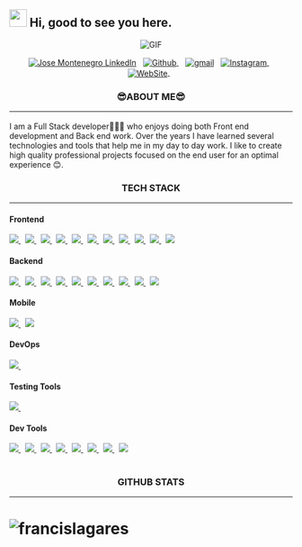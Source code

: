 ## <img src="https://raw.githubusercontent.com/aemmadi/aemmadi/master/wave.gif" width="31px" height="31px"> Hi, good to see you here. 


<p align="center" >
<img alt="GIF" src="https://media.giphy.com/media/3ohzdKvLT1DxFxhZAI/giphy.gif" />

</p>

<p align="center">
<a href="https://www.linkedin.com/in/jos%C3%A9-montenegro-b32321203/"><img align="center" src="https://img.shields.io/badge/linkedin-0077B5.svg?&style=for-the-badge&logo=linkedin&logoColor=white" alt="Jose Montenegro LinkedIn" /></a>&nbsp;&nbsp;
<a href="https://github.com/JamzDeveloper">
  <img align="center" src="https://img.shields.io/badge/-GitHub-181717?logo=GitHub&logoColor=white&style=for-the-badge" alt="Github" />
</a>&nbsp;&nbsp;
<a href="mailto:jamzdeveloper@gmail.com">
<img align="center" src='https://img.shields.io/badge/-Gmail-white?logo=Gmail&logoColor=EA4335&style=for-the-badge' alt='gmail'/></a>&nbsp;&nbsp;
<a href="https://www.instagram.com/jamzdeveloper/?hl=es">
 <img align="center" src="https://img.shields.io/badge/-Instagram-E4405F?logo=Instagram&logoColor=white&style=for-the-badge" alt="Instagram" />
</a >&nbsp;&nbsp;
<a href="https://www.jamzdeveloper.com/">
 <img align="center" src="https://img.shields.io/badge/-website-61DAFB?logo=Google%20Chrome&logoColor=blue&style=for-the-badge" alt="WebSite" />
</a >&nbsp;&nbsp;


</p>

<p align=center>
  <h3 align="center">😎ABOUT ME😎<hr/></h3>
  <p>
   I am a Full Stack developer👨🏻‍💻 who enjoys doing both Front end development and Back end work. Over the years I have learned several technologies and tools that help me in my day to day work. I like to create high quality professional projects focused on the end user for an optimal experience 😊.

  </p>
</p>

<h3 align="center">TECH STACK<hr/></h3>

<h4>Frontend </h4>
<p>
  <a href='https://developer.mozilla.org/en-US/docs/Web/Guide/HTML/HTML5'target="__blank">
    <img src="https://img.shields.io/badge/html5-e34f26.svg?&style=for-the-badge&logo=html5&logoColor=white" />
  </a>
  &nbsp;
  <a href='https://developer.mozilla.org/en-US/docs/Web/CSS'target="__blank">
    <img src="https://img.shields.io/badge/css3-1572B6.svg?&style=for-the-badge&logo=css3&logoColor=white" />
  </a>
  &nbsp;
  <a href='https://sass-lang.com/' target="__blank">
    <img src="https://img.shields.io/badge/sass-cc6699.svg?&style=for-the-badge&logo=sass&logoColor=white" />
  </a>
  &nbsp;
  <a href='https://developer.mozilla.org/en-US/docs/Web/JavaScript/Guide' target="__blank">
    <img src="https://img.shields.io/badge/javascript-F7DF1E.svg?&style=for-the-badge&logo=javascript&logoColor=black" />
  </a>
  &nbsp;
  <a href='https://www.typescriptlang.org/' target="__blank">
    <img src="https://img.shields.io/badge/typescript-007ACC.svg?&style=for-the-badge&logo=typescript&logoColor=white" />
  </a>
  &nbsp;
 <a href='https://www.react.org/' target="__blank">
   <img src='https://img.shields.io/badge/react-61DAFB?logoWidth=30&labelColor=black&style=for-the-badge&logo=react' />
 </a>
  &nbsp;
  <a href='https://redux.js.org/' target="__blank">
    <img src='https://img.shields.io/badge/redux-764ABC?logoWidth=30&labelColor=black&style=for-the-badge&logo=redux' />
  </a>
  &nbsp;
  <a href='https://nextjs.org/' target="__blank">
    <img src="https://img.shields.io/badge/next.js-ffffff?style=for-the-badge&logo=next.js&logoColor=000" />
  </a>
  &nbsp;
  <a href='https://material-ui.com/' target="__blank">
    <img src='https://img.shields.io/badge/material ui-0081CB?logo=material-ui&style=for-the-badge' />
  </a>
  &nbsp;
  <a href='https://tailwindcss.com/' target="__blank">
    <img src='https://img.shields.io/badge/tailwind css-38B2AC?logo=tailwind-css&logoColor=white&style=for-the-badge' />
  </a>
   &nbsp;
  <a href='https://graphql.org/' target="__blank">
    <img src='https://camo.githubusercontent.com/9ad071f3788625b60549260fb99aeb8516ce3ae6ed2506e88663a2b6375c7d34/68747470733a2f2f696d672e736869656c64732e696f2f62616467652f2d4772617068514c2d4531303039383f7374796c653d666f722d7468652d6261646765266c6f676f3d6772617068716c266c6f676f436f6c6f723d7768697465'/>
  <a/>
</p>

<h4>Backend</h4>
<p>
  <a href='https://nodejs.org/en/about/' target="__blank">
    <img src="https://img.shields.io/badge/node.js-339933?logo=node.js&logoWidth=30&labelColor=black&style=for-the-badge" />
  </a>
  &nbsp;
  <a href='https://nestjs.com/' target="__blank"> 
    <img src="https://camo.githubusercontent.com/8855980a487f9e31426fbfc2cbbfdda5aa3b7f1d390e262e652e639e911b3d87/68747470733a2f2f696d672e736869656c64732e696f2f62616467652f6e6573746a732d2532334530323334452e7376673f7374796c653d666f722d7468652d6261646765266c6f676f3d6e6573746a73266c6f676f436f6c6f723d7768697465"/>
  </a>
  &nbsp;
  <a href='https://www.mongodb.com/' target="__blank">
    <img src='https://img.shields.io/badge/mongo db-47A248?logo=mongodb&logoColor=white&style=for-the-badge' />
  </a>
  &nbsp;
  <a href='https://www.mysql.com/' target="__blank">
  <img src='https://img.shields.io/badge/-Mysql-4479A1?logo=Mysql&logoColor=white&style=for-the-badge'>
  </a>
  &nbsp;
  <a href='https://www.postgresql.org/' target="__blank">
    <img src='https://camo.githubusercontent.com/29e7fc6c62f61f432d3852fbfa4190ff07f397ca3bde27a8196bcd5beae3ff77/68747470733a2f2f696d672e736869656c64732e696f2f62616467652f706f7374677265732d2532333331363139322e7376673f7374796c653d666f722d7468652d6261646765266c6f676f3d706f737467726573716c266c6f676f436f6c6f723d7768697465'/>
  </a>
  &nbsp;
  <a href='https://www.microsoft.com/es-es/sql-server/' target="__blank">
  <img src='https://img.shields.io/badge/-Sql Server-yellow?logo=Microsoft%20SQL%20Server&logoColor=CC2927&style=for-the-badge'>
  </a>
   &nbsp;
  <a href='https://expressjs.com/' target="__blank">
    <img src="https://img.shields.io/badge/Express-ffffff.svg?&style=for-the-badge&logo=express&logoColor=black" />
  </a>
  &nbsp;
  <a href='https://sequelize.org/' target="__blank">
  <img src='https://img.shields.io/badge/-Sequelize-white?logo=Sequelize&logoColor=52B0E7&style=for-the-badge'>
  </a>  
  &nbsp;
  <a href='https://www.apollographql.com/docs/apollo-server/' target="__blank">
    <img src='https://camo.githubusercontent.com/d9952651b677177c9ec05802b314d09d9f34364fcdad7b939c2c999c745d31dc/68747470733a2f2f696d672e736869656c64732e696f2f62616467652f2d41706f6c6c6f4772617068514c2d3331314338373f7374796c653d666f722d7468652d6261646765266c6f676f3d61706f6c6c6f2d6772617068716c'/>
  </a>
   &nbsp;
  <a href='https://jwt.io/' target="__blank">
    <img src='https://camo.githubusercontent.com/4590c0af4aeb1b75233885f86e80c1da8cb2afd401173a40e41370f5cad5db20/68747470733a2f2f696d672e736869656c64732e696f2f62616467652f4a57542d626c61636b3f7374796c653d666f722d7468652d6261646765266c6f676f3d4a534f4e253230776562253230746f6b656e73'/>
  </a>
  
</p>
<h4>Mobile</h4>
<a href='https://flutter.dev/multi-platform/mobile' target="__blank">
<img src='https://img.shields.io/badge/-Flutter-61DAFB?logo=flutter&logoColor=blue&style=for-the-badge'>
</a>
  &nbsp;
  <a href='https://graphql.org/' target="__blank">
    <img src='https://camo.githubusercontent.com/9ad071f3788625b60549260fb99aeb8516ce3ae6ed2506e88663a2b6375c7d34/68747470733a2f2f696d672e736869656c64732e696f2f62616467652f2d4772617068514c2d4531303039383f7374796c653d666f722d7468652d6261646765266c6f676f3d6772617068716c266c6f676f436f6c6f723d7768697465'/>
  <a/>

<h4>DevOps</h4>
<p>
  <a href='https://www.docker.com/'>
    <img src='https://img.shields.io/badge/docker-2496ED?logo=docker&style=for-the-badge&logoColor=white' />
  </a>
  &nbsp; 
<!--  <a href='https://kubernetes.io/'>
    <img src='https://img.shields.io/badge/kubernetes-326CE5?logo=kubernetes&style=for-the-badge&logoColor=white' />
  </a>
  &nbsp;
  <a href='https://aws.amazon.com/'>
    <img src="https://img.shields.io/badge/AMAZON AWS-232F3E.svg?&style=for-the-badge&logo=amazonaws&logoColor=white" />
  </a>
  &nbsp;
 -->
</p>

<h4>Testing Tools</h4>
<p>
  <a href='https://jestjs.io/'>
    <img src='https://img.shields.io/badge/jest-C21325?logo=jest&style=for-the-badge&logoColor=white' />
  </a>
  &nbsp;
  <!--
  <a href='https://testing-library.com/'>
    <img src="https://img.shields.io/badge/testing library-E33332.svg?&style=for-the-badge&logo=testing-library&logoColor=white" />
  </a>
  &nbsp;
  <a href='https://www.cypress.io/'>
    <img src="https://img.shields.io/badge/Cypress-17202C.svg?&style=for-the-badge&logo=cypress&logoColor=white" />
  </a>
-->
</p>
<h4>Dev Tools</h4>
<p>
  <a href='https://git-scm.com/'>
    <img src='https://img.shields.io/badge/git-F05032?logo=git&style=for-the-badge&logoColor=white' />
  </a>
  &nbsp;
  <a href='https://github.com/'>
    <img src="https://img.shields.io/badge/Github-181717.svg?&style=for-the-badge&logo=github&logoColor=white" />
  </a>
  &nbsp; 
  <a href='https://webpack.js.org/'>
    <img src='https://img.shields.io/badge/webpack-8DD6F9?logo=webpack&style=for-the-badge&logoColor=black' />
  </a>
  &nbsp;
  <a href='https://www.npmjs.com/'>
  <img src='https://img.shields.io/badge/-Npm-white?logo=Npm&logoColor=red&style=for-the-badge'/>
  </a>
  &nbsp;
  <a href='https://yarnpkg.com/'>
    <img src="https://img.shields.io/badge/Yarn-2C8EBB.svg?&style=for-the-badge&logo=yarn&logoColor=white" />
  </a>
  &nbsp;
  <a href='https://code.visualstudio.com/'>
    <img src="https://img.shields.io/badge/Visual studio Code-007ACC.svg?&style=for-the-badge&logo=visualstudiocode&logoColor=white" />
  </a>
  &nbsp;
  <a href='https://developer.android.com/studio'>
  <img src='https://img.shields.io/badge/-Android%20Studio-white?logo=Android%20Studio&logoColor=3DDC84&style=for-the-badge' />
  </a>
  &nbsp;
  <a href='https://www.figma.com/'>
  <img  src='https://img.shields.io/badge/-Figma-61DAFB?logo=Figma&logoColor=blue&style=for-the-badge'/>
   </a>
</p>

# <h3 align="center">GITHUB STATS<hr/></h3>

# <a>
# <img align="left" src="https://github-readme-stats.vercel.app/api?username=jamzdeveloper&theme=dark&show_icons=true&line_height=27&" alt="francislagares" />
# </a>

